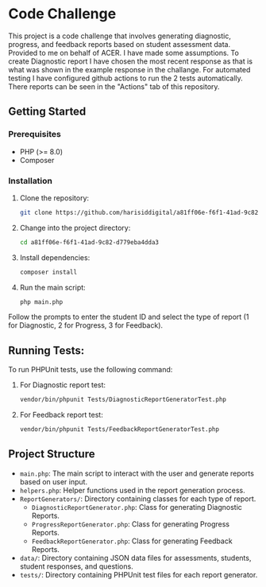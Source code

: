 # Code Challenge

This project is a code challenge that involves generating diagnostic, progress, and feedback reports based on student assessment data. Provided to me on behalf of ACER. 
I have made some assumptions. To create Diagnostic report I have chosen the most recent response as that is what was shown in the example response in the challange. 
For automated testing I have configured github actions to run the 2 tests automatically. There reports can be seen in the "Actions" tab of this repository.

## Getting Started

### Prerequisites

- PHP (>= 8.0)
- Composer

### Installation

1. Clone the repository:

   ```bash
   git clone https://github.com/harisiddigital/a81ff06e-f6f1-41ad-9c82-d779eba4dda3.git
2. Change into the project directory:
   
   ```bash
   cd a81ff06e-f6f1-41ad-9c82-d779eba4dda3


3. Install dependencies:
   
   ```bash
   composer install

4. Run the main script:
   ```bash
   php main.php

Follow the prompts to enter the student ID and select the type of report (1 for Diagnostic, 2 for Progress, 3 for Feedback).

## Running Tests:

To run PHPUnit tests, use the following command:

1. For Diagnostic report test:
   
   ```bash
   vendor/bin/phpunit Tests/DiagnosticReportGeneratorTest.php


2. For Feedback report test:
   
   ```bash
   vendor/bin/phpunit Tests/FeedbackReportGeneratorTest.php


## Project Structure

- `main.php`: The main script to interact with the user and generate reports based on user input.
- `helpers.php`: Helper functions used in the report generation process.
- `ReportGenerators/`: Directory containing classes for each type of report.
    - `DiagnosticReportGenerator.php`: Class for generating Diagnostic Reports.
    - `ProgressReportGenerator.php`: Class for generating Progress Reports.
    - `FeedbackReportGenerator.php`: Class for generating Feedback Reports.
- `data/`: Directory containing JSON data files for assessments, students, student responses, and questions.
- `tests/`: Directory containing PHPUnit test files for each report generator.
